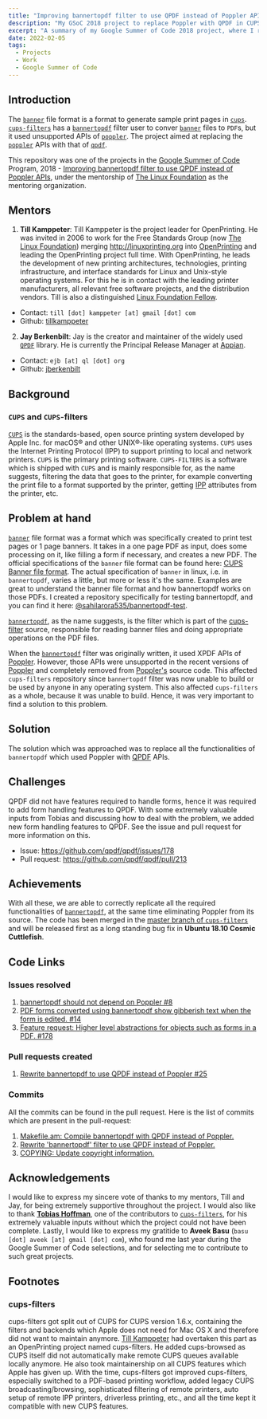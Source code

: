 ```yaml
---
title: "Improving bannertopdf filter to use QPDF instead of Poppler APIs"
description: "My GSoC 2018 project to replace Poppler with QPDF in CUPS' bannertopdf filter."
excerpt: "A summary of my Google Summer of Code 2018 project, where I replaced the unsupported Poppler dependency with QPDF in the bannertopdf filter in CUPS."
date: 2022-02-05
tags:
  - Projects
  - Work
  - Google Summer of Code
---
```


## Introduction

The [`banner`](https://www.cups.org/doc/spec-banner.html) file format is a format to generate sample print pages in [`cups`](https://www.cups.org). [`cups-filters`](https://github.com/openprinting/cups-filters) has a [`bannertopdf`](https://github.com/OpenPrinting/cups-filters/blob/master/filter/bannertopdf.c) filter user to conver [`banner`](https://www.cups.org/doc/spec-banner.html) files to `PDF`s, but it used unsupported APIs of [`poppler`](https://poppler.freedesktop.org/). The project aimed at replacing the [`poppler`](https://poppler.freedesktop.org/) APIs with that of [`qpdf`](https://github.com/qpdf/qpdf).

This repository was one of the projects in the [Google Summer of Code](https://summerofcode.withgoogle.com) Program, 2018 - [Improving bannertopdf filter to use QPDF instead of Poppler APIs](https://summerofcode.withgoogle.com/archive/2018/projects/5412668647145472/), under the mentorship of [The Linux Foundation](https://www.linuxfoundation.org/) as the mentoring organization.

## Mentors

1. **Till Kamppeter**: Till Kamppeter is the project leader for OpenPrinting. He was invited in 2006 to work for the Free Standards Group (now [The Linux Foundation](https://www.linuxfoundation.org/)) merging <http://linuxprinting.org> into [OpenPrinting](http://openprinting.org/) and leading the OpenPrinting project full time. With OpenPrinting, he leads the development of new printing architectures, technologies, printing infrastructure, and interface standards for Linux and Unix-style operating systems. For this he is in contact with the leading printer manufacturers, all relevant free software projects, and the distribution vendors.
Till is also a distinguished [Linux Foundation Fellow](https://www.linuxfoundation.org/about/linux-foundation-fellows/). 
 
  - Contact: `till [dot] kamppeter [at] gmail [dot] com`
  - Github: [tillkamppeter](https://github.com/tillkamppeter)

2. **Jay Berkenbilt**: Jay is the creator and maintainer of the widely used [`QPDF`](https://github.com/qpdf/qpdf) library. He is currently the Principal Release Manager at [Appian](https://www.appian.com/).

  - Contact: `ejb [at] ql [dot] org`
  - Github: [jberkenbilt](https://github.com/jberkenbilt)

## Background

### `CUPS` and `CUPS`-filters

[`CUPS`](https://www.cups.org/) is the standards-based, open source printing system developed by Apple Inc. for macOS® and other UNIX®-like operating systems. `CUPS` uses the Internet Printing Protocol (IPP) to support printing to local and network printers. `CUPS` is the primary printing software. `CUPS-FILTERS` is a software which is shipped with `CUPS` and is mainly responsible for, as the name suggests, filtering the data that goes to the printer, for example converting the print file to a format supported by the printer, getting [IPP](https://en.wikipedia.org/wiki/Internet_Printing_Protocol) attributes from the printer, etc.


## Problem at hand

[`banner`](https://www.cups.org/doc/spec-banner.html) file format was a format which was specifically created to print test pages or 1 page banners. It takes in a one page PDF as input, does some processing on it, like filling a form if necessary, and creates a new PDF. The official specifications of the `banner` file format can be found here: [CUPS Banner file format](https://www.cups.org/doc/spec-banner.html). The actual specification of `banner` in linux, i.e. in `bannertopdf`, varies a little, but more or less it's the same. Examples are great to understand the banner file format and how bannertopdf works on those PDFs. I created a repository specifically for testing bannertopdf, and you can find it here: [@sahilarora535/bannertopdf-test](https://github.com/sahilarora535/bannertopdf-test).

[`bannertopdf`](https://github.com/OpenPrinting/cups-filters/blob/master/filter/bannertopdf.c), as the name suggests, is the filter which is part of the [cups-filter](https://github.com/openprinting/cups-filters) source, responsible for reading banner files and doing appropriate operations on the PDF files.

When the [`bannertopdf`](https://github.com/OpenPrinting/cups-filters/blob/master/filter/bannertopdf.c) filter was originally written, it used XPDF APIs of [Poppler](https://poppler.freedesktop.org/). However, those APIs were unsupported in the recent versions of [Poppler](https://poppler.freedesktop.org/) and completely removed from [Poppler's](https://poppler.freedesktop.org/) source code. This affected `cups-filters` repository since `bannertopdf` filter was now unable to build or be used by anyone in any operating system. This also affected `cups-filters` as a whole, because it was unable to build. Hence, it was very important to find a solution to this problem.

## Solution

The solution which was approached was to replace all the functionalities of `bannertopdf` which used Poppler with [QPDF](http://qpdf.sourceforge.net/) APIs.

## Challenges

QPDF did not have features required to handle forms, hence it was required to add form handling features to QPDF. With some extremely valuable inputs from Tobias and discussing how to deal with the problem, we added new form handling features to QPDF. See the issue and pull request for more information on this.

- Issue: <https://github.com/qpdf/qpdf/issues/178>
- Pull request: <https://github.com/qpdf/qpdf/pull/213>

## Achievements

With all these, we are able to correctly replicate all the required functionalities of  [`bannertopdf`](https://github.com/OpenPrinting/cups-filters/blob/master/filter/bannertopdf.c), at the same time eliminating Poppler from its source. The code has been merged in the [master branch of `cups-filters`](https://github.com/OpenPrinting/cups-filters) and will be released first as a long standing bug fix in **Ubuntu 18.10 Cosmic Cuttlefish**.

## Code Links

### Issues resolved

1. [bannertopdf should not depend on Poppler #8](https://github.com/OpenPrinting/cups-filters/issues/8)
2. [PDF forms converted using bannertopdf show gibberish text when the form is edited. #14](https://github.com/OpenPrinting/cups-filters/issues/14)
3. [Feature request: Higher level abstractions for objects such as forms in a PDF. #178](https://github.com/qpdf/qpdf/issues/178)

### Pull requests created

1. [Rewrite bannertopdf to use QPDF instead of Poppler #25](https://github.com/OpenPrinting/cups-filters/pull/25)

### Commits

All the commits can be found in the pull request. Here is the list of commits which are present in the pull-request:

1. [Makefile.am: Compile bannertopdf with QPDF instead of Poppler.](https://github.com/OpenPrinting/cups-filters/pull/25/commits/bd7584f24fe6755c73ede52a0f6bc25c05844f6d)
2. [Rewrite 'bannertopdf' filter to use QPDF instead of Poppler.](https://github.com/OpenPrinting/cups-filters/pull/25/commits/d67f22bc0168c6d6a07bb9fc1e00b73915b333f1)
3. [COPYING: Update copyright information.](https://github.com/OpenPrinting/cups-filters/pull/25/commits/e23bae861d9226b8096534905e4bbe9790e691df)

## Acknowledgements

I would like to express my sincere vote of thanks to my mentors, Till and Jay, for being extremely supportive throughout the project. I would also like to thank **[Tobias Hoffman](https://github.com/smilingthax)**, one of the contributors to [`cups-filters`](https://github.com/openprinting/cups-filters), for his extremely valuable inputs without which the project could not have been complete. Lastly, I would like to express my gratitide to **Aveek Basu** (`basu [dot] aveek [at] gmail [dot] com`), who found me last year during the Google Summer of Code selections, and for selecting me to contribute to such great projects.

## Footnotes

### cups-filters
cups-filters got split out of CUPS for CUPS version 1.6.x, containing the filters and backends which Apple does not need for Mac OS X and therefore did not want to maintain anymore. [Till Kamppeter](https://github.com/tillkamppeter) had overtaken this part as an OpenPrinting project named cups-filters. He added cups-browsed as CUPS itself did not automatically make remote CUPS queues available locally anymore. He also took maintainership on all CUPS features which Apple has given up. With the time, cups-filters got improved cups-filters, especially switched to a PDF-based printing workflow, added legacy CUPS broadcasting/browsing, sophisticated filtering of remote printers, auto setup of remote IPP printers, driverless printing, etc., and all the time kept it compatible with new CUPS features.
